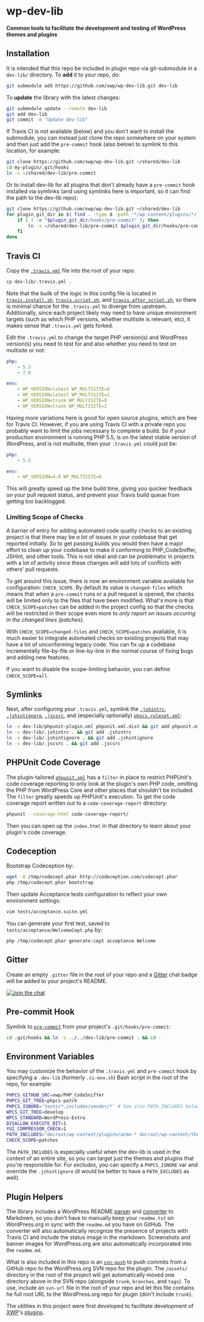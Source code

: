 wp-dev-lib
==========

**Common tools to facilitate the development and testing of WordPress themes and plugins**

## Installation

It is intended that this repo be included in plugin repo via git-submodule in a `dev-lib/` directory. To **add** it to your repo, do:

```bash
git submodule add https://github.com/xwp/wp-dev-lib.git dev-lib
```

To **update** the library with the latest changes:

```bash
git submodule update --remote dev-lib
git add dev-lib
git commit -m "Update dev-lib"
```

If Travis CI is not available (below) and you don't want to install the submodule, you can instead just clone the repo somewhere on your system and then just add the `pre-commit` hook (also below) to symlink to this location, for example:

```bash
git clone https://github.com/xwp/wp-dev-lib.git ~/shared/dev-lib
cd my-plugin/.git/hooks
ln -s ~/shared/dev-lib/pre-commit
```

Or to install dev-lib for all plugins that don't already have a `pre-commit` hook installed via symlinks (and using symlinks here is important, so it can find the path to the dev-lib repo):

```bash
git clone https://github.com/xwp/wp-dev-lib.git ~/shared/dev-lib
for plugin_git_dir in $( find . -type d -path '*/wp-content/plugins/*/.git' ); do
    if [ ! -e "$plugin_git_dir/hooks/pre-commit" ]; then
        ln -s ~/shared/dev-lib/pre-commit $plugin_git_dir/hooks/pre-commit
    fi
done
```

## Travis CI

Copy the [`.travis.yml`](.travis.yml) file into the root of your repo:

```bash
cp dev-lib/.travis.yml .
```

Note that the builk of the logic in this config file is located in [`travis.install.sh`](travis.install.sh), [`travis.script.sh`](travis.script.sh), and [`travis.after_script.sh`](travis.after_script.sh), so there is minimal chance for the `.travis.yml` to diverge from upstream. Additionally, since each project likely may need to have unique environment targets (such as which PHP versions, whether multisite is relevant, etc), it makes sense that `.travis.yml` gets forked.

Edit the `.travis.yml` to change the target PHP version(s) and WordPress version(s) you need to test for and also whether you need to test on multisite or not:

```yml
php:
    - 5.3
    - 7.0

env:
    - WP_VERSION=latest WP_MULTISITE=0
    - WP_VERSION=latest WP_MULTISITE=1
    - WP_VERSION=trunk WP_MULTISITE=0
    - WP_VERSION=trunk WP_MULTISITE=1
```

Having more variations here is good for open source plugins, which are free for Travis CI. However, if you are using Travis CI with a private repo you probably want to limit the jobs necessary to complete a build. So if your production environment is running PHP 5.5, is on the latest stable version of WordPress, and is not multisite, then your `.travis.yml` could just be:

```yml
php:
    - 5.5

env:
    - WP_VERSION=4.0 WP_MULTISITE=0
```

This will greatly speed up the time build time, giving you quicker feedback on your pull request status, and prevent your Travis build queue from getting too backlogged.

### Limiting Scope of Checks

A barrier of entry for adding automated code quality checks to an existing project is that there may be _a lot_ of issues in your codebase that get reported initially. So to get passing builds you would then have a major effort to clean up your codebase to make it conforming to PHP_CodeSniffer, JSHint, and other tools. This is not ideal and can be problematic in projects with a lot of activity since these changes will add lots of conflicts with others' pull requests.

To get around this issue, there is now an environment variable available for configuration: `CHECK_SCOPE`. By default its value is `changed-files` which means that when a `pre-commit` runs or a pull request is opened, the checks will be limited only to the files that have been modified. What's more is that `CHECK_SCOPE=patches` can be added in the project config   so that the checks will be restricted in their scope even more to _only report on issues occuring in the changed lines (patches)_.

With `CHECK_SCOPE=changed-files` and `CHECK_SCOPE=patches` available, it is much easier to integrate automated checks on existing projects that may have a lot of unconforming legacy code. You can fix up a codebase incrementally file-by-file or line-by-line in the normal course of fixing bugs and adding new features.

If you want to disable the scope-limiting behavior, you can define `CHECK_SCOPE=all`.

## Symlinks

Next, after configuring your `.travis.yml`, symlink the [`.jshintrc`](.jshint), [`.jshintignore`](.jshintignore), [`.jscsrc`](.jscsrc), and (especially optionally) [`phpcs.ruleset.xml`](phpcs.ruleset.xml):

```bash
ln -s dev-lib/phpunit-plugin.xml phpunit.xml.dist && git add phpunit.xml.dist # (if working with a plugin)
ln -s dev-lib/.jshintrc . && git add .jshintrc
ln -s dev-lib/.jshintignore . && git add .jshintignore
ln -s dev-lib/.jscsrc . && git add .jscsrc
```

## PHPUnit Code Coverage

The plugin-tailored [`phpunit.xml`](phpunit-plugin.xml) has a `filter` in place to restrict PHPUnit's code coverage reporting to only look at the plugin's own PHP code, omitting the PHP from WordPress Core and other places that shouldn't be included. The `filter` greatly speeds up PHPUnit's execution. To get the code coverage report written out to a `code-coverage-report` directory:

```bash
phpunit --coverage-html code-coverage-report/
```

Then you can open up the `index.html` in that directory to learn about your plugin's code coverage.

## Codeception

Bootstrap Codeception by:
```bash
wget -O /tmp/codecept.phar http://codeception.com/codecept.phar
php /tmp/codecept.phar bootstrap
```

Then update Acceptance tests configuration to reflect your own environment settings:
```bash
vim tests/acceptance.suite.yml
```

You can generate your first test, saved to `tests/acceptance/WelcomeCept.php` by:
```bash
php /tmp/codecept.phar generate:cept acceptance Welcome
```

## Gitter

Create an empty `.gitter` file in the root of your repo and a [Gitter](https://gitter.im) chat badge will be added to your project's README.

[![Join the chat](https://badges.gitter.im/Join%20Chat.svg)](#)

## Pre-commit Hook

Symlink to [`pre-commit`](pre-commit) from your project's `.git/hooks/pre-commit`:

```bash
cd .git/hooks && ln -s ../../dev-lib/pre-commit . && cd -
```

## Environment Variables

You may customize the behavior of the `.travis.yml` and `pre-commit` hook by
specifying a `.dev-lib` (formerly `.ci-env.sh`) Bash script in the root of the repo, for example:

```bash
PHPCS_GITHUB_SRC=xwp/PHP_CodeSniffer
PHPCS_GIT_TREE=phpcs-patch
PHPCS_IGNORE='tests/*,includes/vendor/*' # See also PATH_INCLUDES below
WPCS_GIT_TREE=develop
WPCS_STANDARD=WordPress-Extra
DISALLOW_EXECUTE_BIT=1
YUI_COMPRESSOR_CHECK=1
PATH_INCLUDES="docroot/wp-content/plugins/acme-* docroot/wp-content/themes/acme-*"
CHECK_SCOPE=patches
```

The `PATH_INCLUDES` is especially useful when the dev-lib is used in the context of an entire site, so you can target just the themes and plugins that you're responsible for. For *excludes*, you can specify a `PHPCS_IGNORE` var and override the `.jshintignore` (it would be better to have a `PATH_EXCLUDES` as well).

## Plugin Helpers

The library includes a WordPress README [parser](class-wordpress-readme-parser.php) and [converter](generate-markdown-readme) to Markdown, so you don't have to manually keep your `readme.txt` on WordPress.org in sync with the `readme.md` you have on GitHub. The converter will also automatically recognize the presence of projects with Travis CI and include the status image in the markdown. Screenshots and banner images for WordPress.org are also automatically incorporated into the `readme.md`.

What is also included in this repo is an [`svn-push`](svn-push) to push commits from a GitHub repo to the WordPress.org SVN repo for the plugin. The `/assets/` directory in the root of the project will get automatically moved one directory above in the SVN repo (alongside `trunk`, `branches`, and `tags`). To use, include an `svn-url` file in the root of your repo and let this file contains he full root URL to the WordPress.org repo for plugin (don't include `trunk`).

The utilities in this project were first developed to facilitate development of [XWP](https://xwp.co/)'s [plugins](https://profiles.wordpress.org/xwp/).
